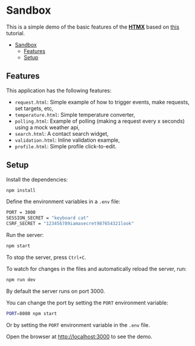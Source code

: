 # Sandbox

This is a simple demo of the basic features of the **[HTMX](https://htmx.org/)** based on [this](https://youtu.be/0UvA7zvwsmg?si=TNgKATP4pR-NufVH) tutorial.

- [Sandbox](#sandbox)
  - [Features](#features)
  - [Setup](#setup)

## Features

This application has the following features:

- `request.html`: Simple example of how to trigger events, make requests, set targets, etc,
- `temperature.html`: Simple temperature converter,
- `polling.html`: Example of polling (making a request every x seconds) using a mock weather api,
- `search.html`: A contact search widget,
- `validation.html`: Inline validation example,
- `profile.html`: Simple profile click-to-edit.

## Setup

Install the dependencies:

```bash
npm install
```

Define the environment variables in a `.env` file:

```bash
PORT = 3000
SESSION_SECRET = "keyboard cat"
CSRF_SECRET = "123456789iamasecret987654321look"
```

Run the server:

```bash
npm start
```

To stop the server, press `Ctrl+C`.

To watch for changes in the files and automatically reload the server, run:

```bash
npm run dev
```

By default the server runs on port 3000.

You can change the port by setting the `PORT` environment variable:

```bash
PORT=8080 npm start
```

Or by setting the `PORT` environment variable in the `.env` file.

Open the browser at [http://localhost:3000](http://localhost:3000) to see the demo.
